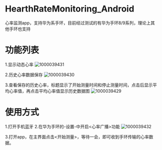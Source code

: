 # HearthRateMonitoring_Android
心率监测app，支持华为系手环，目前经过测试的有华为手环8/9系列，理论上其他手环也支持
# 功能列表
1.显示动态心率
![1000039431](https://github.com/user-attachments/assets/ba2d986a-24b8-4ce6-9d4e-491c20e114c6)


2.历史心率数据保存
![1000039430](https://github.com/user-attachments/assets/189ca1ff-8868-4fd2-bb29-e658cc2154a0)

3.查看保存的历史心率，标题显示了开始测量时间和停止测量时间，点击后显示平均心率值，再点击平均心率值显示历史数据图
![1000039429](https://github.com/user-attachments/assets/23de9f3b-3b5f-4b21-90eb-3de1821e54c2)



# 使用方式
1.打开手机蓝牙
2.在华为手环的-设置-中开启<心率广播>功能
![1000039432](https://github.com/user-attachments/assets/83f620fd-0a0b-44ce-b429-aa15fe7c7eef)

3.打开app，在主界面点击<开始测量>，等待一会，即可收到手环传输的心率数据。
